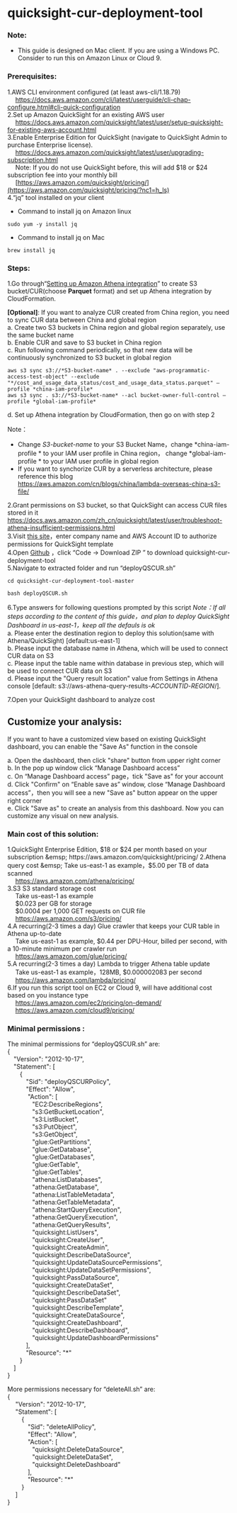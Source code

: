 # quicksight-cur-deployment-tool

### Note: 

* This guide is designed on Mac client. If you are using a Windows PC. Consider to run this on Amazon Linux or Cloud 9.

### **Prerequisites:**

1.AWS CLI environment configured (at least aws-cli/1.18.79)  
&emsp;    https://docs.aws.amazon.com/cli/latest/userguide/cli-chap-configure.html#cli-quick-configuration  
2.Set up Amazon QuickSight for an existing AWS user  
&emsp;    https://docs.aws.amazon.com/quicksight/latest/user/setup-quicksight-for-existing-aws-account.html  
3.Enable Enterprise Edition for QuickSight (navigate to QuickSight Admin to purchase Enterprise license).  
&emsp;    https://docs.aws.amazon.com/quicksight/latest/user/upgrading-subscription.html  
&emsp;    Note: If you do not use QuickSight before, this will add $18 or $24 subscription fee into your monthly bill  
&emsp;    [https://aws.amazon.com/quicksight/pricing/](https://aws.amazon.com/quicksight/pricing/?nc1=h_ls)  
4.“jq” tool installed on your client  

*   Command to install jq on Amazon linux  

```
sudo yum -y install jq
```

*   Command to install jq on Mac  

```
brew install jq
```




### **Steps:**

1.Go through“[Setting up Amazon Athena integration](https://docs.aws.amazon.com/cur/latest/userguide/cur-ate-setup.html)” to create S3 bucket/CUR(choose **Parquet** format) and set up Athena integration by CloudFormation.  

**[Optional]**: If you want to analyze CUR created from China region, you need to sync CUR data between China and global region  
a. Create two S3 buckets in China region and global region separately, use the same bucket name  
b. Enable CUR and save to S3 bucket in China region  
c. Run following command periodically, so that new data will be continuously synchronized to S3 bucket in global region  

```
aws s3 sync s3://*S3-bucket-name* . --exclude "aws-programmatic-access-test-object" --exclude "*/cost_and_usage_data_status/cost_and_usage_data_status.parquet" —profile *china-iam-profile*
aws s3 sync . s3://*S3-bucket-name* --acl bucket-owner-full-control —profile *global-iam-profile*
```

d. Set up Athena integration by CloudFormation, then go on with step 2  

Note：  

* Change *S3-bucket-name* to your S3 Bucket Name，change *china-iam-profile * to your IAM user profile in China region， change  *global-iam-profile * to your IAM user profile in global region
* If you want to synchorize CUR by a serverless architecture, please reference this blog  
https://aws.amazon.com/cn/blogs/china/lambda-overseas-china-s3-file/  

2.Grant permissions on S3 bucket, so that QuickSight can access CUR files stored in it
&emsp;    https://docs.aws.amazon.com/zh_cn/quicksight/latest/user/troubleshoot-athena-insufficient-permissions.html  
3.Visit [this site](https://d12s69h9il8nze.cloudfront.net/)，enter company name and AWS Account ID to authorize permissions for QuickSight template  
4.Open [Github](https://github.com/adamhucn/quicksight-cur-deployment-tool) ，click “Code → Download ZIP ” to download quicksight-cur-deployment-tool[](https://github.com/adamhucn/quicksight-cur-deployment-tool)  
5.Navigate to extracted folder and run “deployQSCUR.sh”  

```
cd quicksight-cur-deployment-tool-master
```
```
bash deployQSCUR.sh
```

6.Type answers for following questions prompted by this script
*Note：If all steps according to the content of this guide，and plan to deploy QuickSight Dashboard in us-east-1，keep all the defauls is ok*  
a. Please enter the destination region to deploy this solution(same with Athena/QuickSight) [default:us-east-1]  
b. Please input the database name in Athena, which will be used to connect CUR data on S3  
c. Please input the table name within database in previous step, which will be used to connect CUR data on S3  
d. Please input the "Query result location" value from Settings in Athena console [default: s3://aws-athena-query-results-*ACCOUNTID*-*REGION*/].  

7.Open your QuickSight dashboard to analyze cost  

## **Customize your analysis:**  

If you want to have a customized view based on existing QuickSight dashboard, you can enable the "Save As" function in the console  

a. Open the dashboard, then click "share" button from upper right corner  
b. In the pop up window click “Manage Dashboard access”  
c. On “Manage Dashboard access” page，tick "Save as" for your account  
d. Click "Confirm" on “Enable save as” window, close “Manage Dashboard access”，then you will see a new "Save as" button appear on the upper right corner  
e. Click "Save as" to create an analysis from this dashboard. Now you can customize any visual on new analysis.  

### Main cost of this solution:  

1.QuickSight Enterprise Edition, $18 or $24 per month based on your subscription  
&emsp;    https://aws.amazon.com/quicksight/pricing/  
2.Athena query cost
&emsp;    Take us-east-1 as example，$5.00 per TB of data scanned  
&emsp;    https://aws.amazon.com/athena/pricing/  
3.S3 S3 standard storage cost   
&emsp;    Take us-east-1 as example  
&emsp;    $0.023 per GB for storage  
&emsp;    $0.0004 per 1,000 GET requests on CUR file  
&emsp;    https://aws.amazon.com/s3/pricing/  
4.A recurring(2-3 times a day) Glue crawler that keeps your CUR table in Athena up-to-date  
&emsp;    Take us-east-1 as example, $0.44 per DPU-Hour, billed per second, with a 10-minute minimum per crawler run  
&emsp;    https://aws.amazon.com/glue/pricing/  
5.A recurring(2-3 times a day) Lambda to trigger Athena table update  
&emsp;    Take us-east-1 as example，128MB, $0.000002083 per second  
&emsp;    https://aws.amazon.com/lambda/pricing/  
6.If you run this script tool on EC2 or Cloud 9, will have additional cost based on you instance type  
&emsp;    https://aws.amazon.com/ec2/pricing/on-demand/  
&emsp;    https://aws.amazon.com/cloud9/pricing/  

### **Minimal permissions :**  

The minimal permissions for “deployQSCUR.sh” are:  
{  
&emsp;"Version": "2012-10-17",  
&emsp;"Statement": [  
&emsp;&emsp;{  
&emsp;&emsp;&emsp;"Sid": "deployQSCURPolicy",  
&emsp;&emsp;&emsp;"Effect": "Allow",  
&emsp;&emsp;&emsp; "Action": [  
&emsp;&emsp;&emsp;&emsp;"EC2:DescribeRegions",  
&emsp;&emsp;&emsp;&emsp;"s3:GetBucketLocation",  
&emsp;&emsp;&emsp;&emsp;"s3:ListBucket",  
&emsp;&emsp;&emsp;&emsp;"s3:PutObject",  
&emsp;&emsp;&emsp;&emsp;"s3:GetObject",  
&emsp;&emsp;&emsp;&emsp;"glue:GetPartitions",  
&emsp;&emsp;&emsp;&emsp;"glue:GetDatabase",  
&emsp;&emsp;&emsp;&emsp;"glue:GetDatabases",  
&emsp;&emsp;&emsp;&emsp;"glue:GetTable",  
&emsp;&emsp;&emsp;&emsp;"glue:GetTables",  
&emsp;&emsp;&emsp;&emsp;"athena:ListDatabases",  
&emsp;&emsp;&emsp;&emsp;"athena:GetDatabase",  
&emsp;&emsp;&emsp;&emsp;"athena:ListTableMetadata",  
&emsp;&emsp;&emsp;&emsp;"athena:GetTableMetadata",  
&emsp;&emsp;&emsp;&emsp;"athena:StartQueryExecution",  
&emsp;&emsp;&emsp;&emsp;"athena:GetQueryExecution",  
&emsp;&emsp;&emsp;&emsp;"athena:GetQueryResults",  
&emsp;&emsp;&emsp;&emsp;"quicksight:ListUsers",  
&emsp;&emsp;&emsp;&emsp;"quicksight:CreateUser",  
&emsp;&emsp;&emsp;&emsp;"quicksight:CreateAdmin",  
&emsp;&emsp;&emsp;&emsp;"quicksight:DescribeDataSource",  
&emsp;&emsp;&emsp;&emsp;"quicksight:UpdateDataSourcePermissions",  
&emsp;&emsp;&emsp;&emsp;"quicksight:UpdateDataSetPermissions",  
&emsp;&emsp;&emsp;&emsp;"quicksight:PassDataSource",  
&emsp;&emsp;&emsp;&emsp;"quicksight:CreateDataSet",  
&emsp;&emsp;&emsp;&emsp;"quicksight:DescribeDataSet",  
&emsp;&emsp;&emsp;&emsp;"quicksight:PassDataSet"  
&emsp;&emsp;&emsp;&emsp;"quicksight:DescribeTemplate",  
&emsp;&emsp;&emsp;&emsp;"quicksight:CreateDataSource",  
&emsp;&emsp;&emsp;&emsp;"quicksight:CreateDashboard",  
&emsp;&emsp;&emsp;&emsp;"quicksight:DescribeDashboard",  
&emsp;&emsp;&emsp;&emsp;"quicksight:UpdateDashboardPermissions"  
&emsp;&emsp;&emsp;],  
&emsp;&emsp;&emsp;"Resource": "*"  
&emsp;&emsp;}  
&emsp;]  
}  

More permissions necessary for “deleteAll.sh” are:  
{  
&emsp; "Version": "2012-10-17",  
&emsp; "Statement": [  
&emsp;&emsp; {  
&emsp;&emsp;&emsp; "Sid": "deleteAllPolicy",  
&emsp;&emsp;&emsp; "Effect": "Allow",  
&emsp;&emsp;&emsp; "Action": [  
&emsp;&emsp;&emsp;&emsp;"quicksight:DeleteDataSource",  
&emsp;&emsp;&emsp;&emsp;"quicksight:DeleteDataSet",  
&emsp;&emsp;&emsp;&emsp;"quicksight:DeleteDashboard"  
&emsp;&emsp;&emsp; ],  
&emsp;&emsp;&emsp; "Resource": "*"  
&emsp;&emsp; }  
&emsp; ]  
}  
